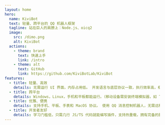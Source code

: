 ```yaml
---
layout: home
hero:
  name: KiviBot
  text: 轻量、跨平台的 QQ 机器人框架
  tagline: 站在巨人的肩膀上：Node.js、oicq2
  image:
    src: /dimo.png
    alt: KiviBot
  actions:
    - theme: brand
      text: 快速上手
      link: /intro
    - theme: alt
      text: GitHub
      link: https://github.com/KiviBotLab/KiviBot
features:
  - title: 轻量、高效
    details: 无需运行 UI 界面，内存占用低。 开发语言与底层协议一致，执行效率高，框架依赖少。（10~20 MB）
  - title: 跨平台
    details: Windows，Linux，手机和平板都能运行。（移动设备需安装终端模拟器，如 Termux，iSH）
  - title: 优雅、便携
    details: 支持手机、平板、手表和 MacOS 协议。 使用 QQ 消息控制机器人，无需远程连接服务器进行操作。
  - title: 开发者友好
    details: 学习门槛低，只需几行 JS/TS 代码就能编写插件，支持热重载，拥有完备的脚手架与 TS 类型定义。
---
```

